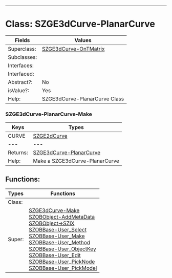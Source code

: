 ---------

# Class:	SZGE3dCurve-PlanarCurve

| Fields | Values |
| --------- | --------- |
| Superclass: | [SZGE3dCurve-OnTMatrix](SZGE3dCurve-OnTMatrix.html) |
| Subclasses: |  |
| Interfaces: |  |
| Interfaced: |  |
| Abstract?: | No |
| isValue?: | Yes |
| Help: | SZGE3dCurve-PlanarCurve Class |

### SZGE3dCurve-PlanarCurve-Make

| Keys | Types |
| --------- | --------- |
| CURVE | [SZGE2dCurve](SZGE2dCurve.html) |
| **---** | **---** |
| Returns: | [SZGE3dCurve-PlanarCurve](SZGE3dCurve-PlanarCurve.html) |
| Help: | Make a SZGE3dCurve-PlanarCurve |


## Functions:

| Types | Functions |
| --------- | --------- |
| Class: |  |
| Super: | [SZGE3dCurve-Make](SZGE3dCurve.html) <br> [SZOBObject-AddMetaData](SZOBObject.html) <br> [SZOBObject->SZIX](SZOBObject.html) <br> [SZOBBase-User_Select](SZOBBase.html) <br> [SZOBBase-User_Make](SZOBBase.html) <br> [SZOBBase-User_Method](SZOBBase.html) <br> [SZOBBase-User_ObjectKey](SZOBBase.html) <br> [SZOBBase-User_Edit](SZOBBase.html) <br> [SZOBBase-User_PickNode](SZOBBase.html) <br> [SZOBBase-User_PickModel](SZOBBase.html) |


